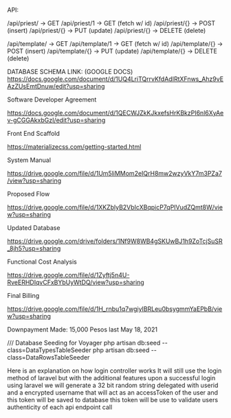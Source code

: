 <!--
API List
added by Dan
date updated: May 16, 2021
-->
API:

/api/priest/            -> GET
/api/priest/1           -> GET      (fetch w/ id)
/api/priest/{}          -> POST     (insert)
/api/priest/{}          -> PUT      (update)
/api/priest/{}          -> DELETE   (delete)

/api/template/          -> GET
/api/template/1         -> GET      (fetch w/ id)
/api/template/{}        -> POST     (insert)
/api/template/{}        -> PUT      (update)
/api/template/{}        -> DELETE   (delete)


<!--
Database Schema Link
added by Dan
date updated: May 14, 2021
-->
DATABASE SCHEMA LINK: (GOOGLE DOCS)
https://docs.google.com/document/d/1UQ4LriTQrrvKfdAdIRtXFnws_Ahz9vEAzZUsEmtDnuw/edit?usp=sharing


<!--
Software Developer Agreement
added by Jul
date added: May 13, 2021
-->

Software Developer Agreement

https://docs.google.com/document/d/1QECWJZkKJkxefsHrKBkzPI6nl6XyAev-gCGGAkxbGzI/edit?usp=sharing


<!--
Materialize CSS
added by Jul
date added: May 14, 2021
Front End Scaffolding
-->
Front End Scaffold

https://materializecss.com/getting-started.html


<!-- 
    Software Manual
    Added By Jul
    date added: July 11, 2021
-->
System Manual

https://drive.google.com/file/d/1Um5liMMom2eIQrH8mw2wzyVkY7m3PZa7/view?usp=sharing

Proposed Flow

https://drive.google.com/file/d/1XKZblyB2VbIcXBqpicP7qPIVudZQmt8W/view?usp=sharing

Updated Database

https://drive.google.com/drive/folders/1Nf9W8WB4gSKUwBJ1h9ZoTcjSuSR_8jh5?usp=sharing

Functional Cost Analysis

https://drive.google.com/file/d/1Zyftj5n4U-RveERHDIqvCFxBYbUyWtDQ/view?usp=sharing

Final Billing

https://drive.google.com/file/d/1H_rnbu1q7wgiyIBRLeu0bsygmmYaEPbB/view?usp=sharing

Downpayment Made: 15,000 Pesos last May 18, 2021

/// Database Seeding for Voyager
php artisan db:seed --class=DataTypesTableSeeder
php artisan db:seed --class=DataRowsTableSeeder


<!-- Login Flow -->
Here is an explanation on how login controller works
It will still use the login method of laravel but with the additional features
upon a successful login using laravel we will generate a 32 bit
random string delegated with userid and a encrypted username that will act
as an accessToken of the user and this token will be saved to database
this token will be use to validate users authenticity of each api endpoint call